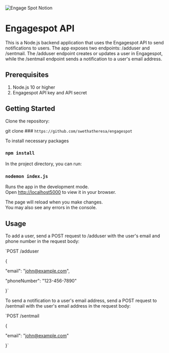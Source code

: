 ![Engage Spot Notion](https://user-images.githubusercontent.com/64391274/230778611-64589571-eaaa-4677-b115-7626978dd856.png)

# Engagespot API

This is a Node.js backend application that uses the Engagespot API to send notifications to users. The app exposes two endpoints: /adduser and /sentmail. The /adduser endpoint creates or updates a user in Engagespot, while the /sentmail endpoint sends a notification to a user's email address.
 
## Prerequisites

1.  Node.js 10 or higher
2.  Engagespot API key and API secret

## Getting Started

Clone the repository:

git clone ### `https://github.com/swethatheresa/engagespot`


To install necessary packages
### `npm install` 

In the project directory, you can run:
### `nodemon index.js`

Runs the app in the development mode.\
Open [http://localhost5000](http://localhost:5000) to view it in your browser.

The page will reload when you make changes.\
You may also see any errors in the console.

## Usage

To add a user, send a POST request to /adduser with the user's email and phone number in the request body:



`POST /adduser


{


  "email": "john@example.com",
  
  
  "phoneNumber": "123-456-7890"
  
  
}`



To send a notification to a user's email address, send a POST request to /sentmail with the user's email address in the request body:



`POST /sentmail


{


  "email": "john@example.com"
  
  
}`



